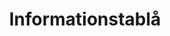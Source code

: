 ---
title: 'Informationstablå'
symbol_image: '/images/symbols/insats/14.svg'
weight: 14
card: true
card_color: 'bg-symbol-red'
---